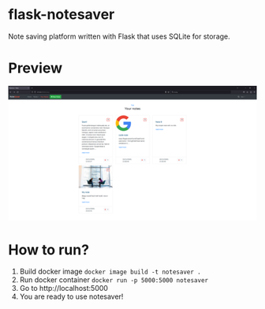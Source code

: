 # flask-notesaver
Note saving platform written with Flask that uses SQLite for storage.

# Preview
![Alt Text](notesaver.png)

# How to run?
1. Build docker image
`docker image build -t notesaver .`
2. Run docker container
`docker run -p 5000:5000 notesaver`
3. Go to http://localhost:5000
4. You are ready to use notesaver!
